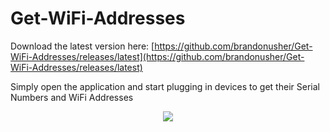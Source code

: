 Get-WiFi-Addresses
==================

Download the latest version here: [https://github.com/brandonusher/Get-WiFi-Addresses/releases/latest](https://github.com/brandonusher/Get-WiFi-Addresses/releases/latest)

Simply open the application and start plugging in devices to get their Serial Numbers and WiFi Addresses

<p align="center">
<img src="http://i.imgur.com/VYBKzj1.png" />
</p>
